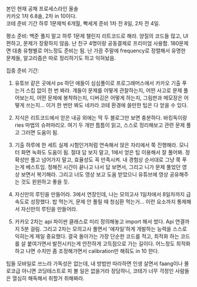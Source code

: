 본인 현재 공채 프로세스라인 올솔  
카카오 1차 6.8솔, 2차 in 10이다.  
코테 준비 기간 하루 1문제씩 6개월, 빡세게 준비 1차 전 8일, 2차 전 4일.  
  
평소 준비: 백준 풀지 말고 하루 1문제 챌린지 리트코드로 해라. 양질의 코드들 많고, UI 편하고, 문제가 장황하지 않음. 난 친구 4명이랑 공동결제로 프리미엄 사용함. 180문제면 대충 유형별로 어느정도 준비는 됨. 난 가끔 주말에 frequency로 정렬해서 유명한 문제들, 알고리즘은 따로 정리하기도 하고 익혀놨음.  
  
집중 준비 기간:  
1. 유튜브 같은 곳에서 ps 하던 애들이 심심풀이로 프로그래머스에서 카카오 기출 푸는거 스킵 없이 한 번 봐라. 걔들이 문제를 어떻게 관찰하는지, 어떤 사고로 문제 풀어보는지, 어떤 문제에 봉착하는지, 디버깅은 어떻게 하는지, 그림판과 메모장은 어떻게 쓰는지... 이거 한 번만 봐도 네카라 코테 환경에 쓸만한 팁은 다 얻을 수 있다.  
  
2. 지식은 리트코드에서 얻은 내공 외에는 딱 두 블로그만 보면 충분하다. 바킹독이랑 ries 마법의 슈퍼마리오. 여기 두 개만 틈틈이 읽고, 스스로 정리해보고 관련 문제 풀고 그러면 도움이 됨.  
  
3. 기출 하루에 한 세트 실제 시험인거처럼 연속해서 앉은 자리에서 쭉 진행해라. 모니터 화면 녹화도 도움이 됨. 절대 답 보지 말고, 1에서 얻은 팁 이용해서 잘 풀어봐. 정확성만 풀고 넘어가지 말고, 효율성도 꼭 만족시켜. 내 경험상 순서대로 그냥 쭉 푸는게 베스트임. 정해진 시간이 끝나고 나서 답 보면서, 그리고 니가 문제 풀었던 영상 보면서 복기해라. 그리고 너도 영상 보고 도움 받았으니 유튜브에 영상 공유해주는 것도 윈윈하고 좋을 듯.  
  
4. 자신만의 루틴을 만들어라. 3에서 연장인데, 나는 모의고사 1일차에서 8일차까지 급속도로 성장했다. 밥 먹는거, 문제 안 풀릴 때 청심환 먹는거... 이런 요소까지 통제해서 자신만의 루틴을 만들어라.  
  
5. 카카오 2차는 api 파이썬 클래스로 미리 정의해놓고 import 해서 썼다. Api 연결까지 5분 걸림. 그리고 2차는 모의고사 풀면서 '애자일'하게 개발하는 능력을 스스로 익히는게 제일 중요했다. 결국 돌아가는 가장 단순한 코드를 적고, 최적화 하는 코드를 살 붙여가면서 발전시키는게 안전하게 고득점으로 가는 길이다. 어느정도 최적화 하고 나면 수치만 좀 조정해가면서 calibration만 해줘도 in 10 한다.  
  
팁들 모바일로 쓰느라 가독성은 없는데, 내 방법만 따라하면 인생 살면서 faang이나 몰로코급 아니면 코딩테스트로 피 볼 일은 없을거라 장담하니, 코테가 너무 걱정인 사람들은 열심히 해독해서 취할거 취해봐라.